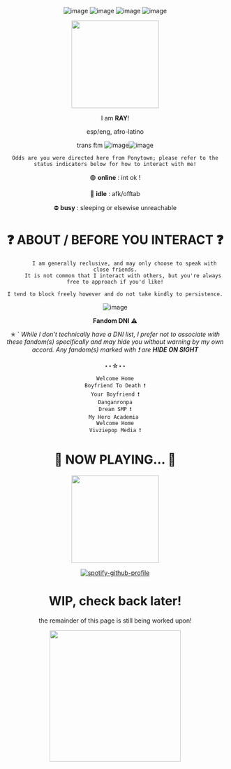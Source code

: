 
<div align="center">

![image](https://files.catbox.moe/9ix7kv.png)
![image](https://files.catbox.moe/irps6g.png)
![image](https://files.catbox.moe/m7hbhx.gif)
![image](https://files.catbox.moe/hndchn.png)





</div>



<p align="center">
  <img src="https://files.catbox.moe/zaeimr.gif" width="200" />
</p>

<div align="center">
   
I am **RAY**!
    
esp/eng, afro-latino
<div>
     
trans ftm
![image](https://files.catbox.moe/m8h7bk.png)![image](https://files.catbox.moe/kjzhp2.png)


</div>

<div align="center">
     
    Odds are you were directed here from Ponytown; please refer to the status indicators below for how to interact with me!

    
</div>

<div align="center">
     
 🟢 **online** : int ok !

 🌙 **idle** : afk/offtab

 ⛔ **busy** : sleeping or elsewise unreachable


</div>


<h1 align="center"> 
 ❓ ABOUT / BEFORE YOU INTERACT ❓
</h1> 

<div align="center">
     
```
      I am generally reclusive, and may only choose to speak with close friends.
     It is not common that I interact with others, but you're always free to approach if you'd like!

I tend to block freely however and do not take kindly to persistence.
```

![image](https://files.catbox.moe/zr9ihk.gif)


 **Fandom DNI** ⚠

✭ ` *While I don't technically have a DNI list, I prefer not to associate with these fandom(s) specifically and may hide you without warning by my own accord.*
*Any fandom(s) marked with ❗ are **HIDE ON SIGHT***

⋆⋆☆⋆⋆

```
Welcome Home
Boyfriend To Death ❗
Your Boyfriend ❗
Danganronpa
Dream SMP ❗
My Hero Academia 
Welcome Home
Vivziepop Media ❗
```

</div>

<h1 align="center"> 
 🎵 NOW PLAYING... 🎵
</h1> 

<p align="center">
  <img src="https://files.catbox.moe/3ku9m3.png" width="200" />
</p>

<div align="center">

[![spotify-github-profile](https://spotify-github-profile.kittinanx.com/api/view?uid=xvj3gwjpq3at6rge2mbzex4hj&cover_image=true&theme=novatorem&show_offline=false&background_color=556b2f&interchange=false&bar_color=4d4f81&bar_color_cover=false)](https://github.com/kittinan/spotify-github-profile)


</div>


<h1 align="center"> 
   WIP, check back later! 
</h1> 

the remainder of this page is still being worked upon!

<p align="center"> 
<img src="https://files.catbox.moe/sv710j.png"  width="300" />
</p>

<!--
**dj-octavio/dj-octavio** is a ✨ _special_ ✨ repository because its `README.md` (this file) appears on your GitHub profile.

Here are some ideas to get you started:

- 🔭 I’m currently working on ...
- 🌱 I’m currently learning ...
- 👯 I’m looking to collaborate on ...
- 🤔 I’m looking for help with ...
- 💬 Ask me about ...
- 📫 How to reach me: ...
- 😄 Pronouns: ...
- ⚡ Fun fact: ...
-->
